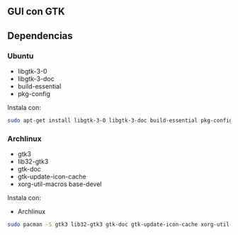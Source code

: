 ## GUI con GTK

## Dependencias

### Ubuntu 

- libgtk-3-0 
- libgtk-3-doc
- build-essential
- pkg-config

Instala con:

```bash
sudo apt-get install libgtk-3-0 libgtk-3-doc build-essential pkg-config
```

### Archlinux

- gtk3
- lib32-gtk3
- gtk-doc
- gtk-update-icon-cache
- xorg-util-macros base-devel

Instala con: 

- Archlinux
```bash
sudo pacman -S gtk3 lib32-gtk3 gtk-doc gtk-update-icon-cache xorg-util-macros base-devel
```
